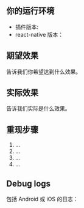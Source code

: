 <!--**WARNING: 如果不按照这个表格，我们将无法帮助你，并将忽略你的问题。** -->

<!--**Tips：**可以在常见 [问题列表](https://github.com/jpush/jpush-react-native/blob/master/example/documents/common_problems.md) 中先搜寻你的问题。-->

## 你的运行环境

* 插件版本:
* react-native 版本：

## 期望效果

告诉我们你希望达到什么效果。

## 实际效果

告诉我们实际是什么效果。

## 重现步骤

1. ...
2. ...
3. ...
4. ...

## Debug logs

包括 Android 或 iOS 的日志：
